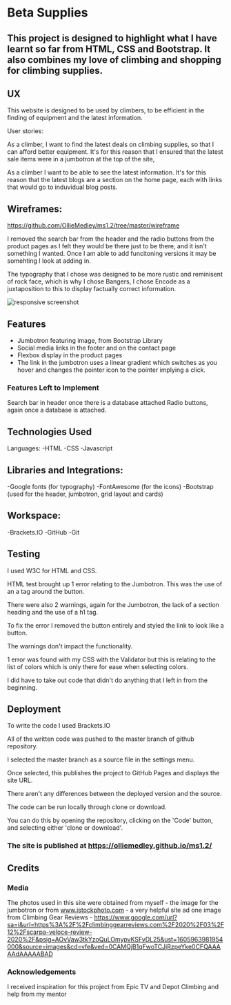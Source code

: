 # Beta Supplies
## This project is designed to highlight what I have learnt so far from HTML, CSS and Bootstrap. It also combines my love of climbing and shopping for climbing supplies. 

## UX
This website is designed to be used by climbers, to be efficient in the finding of equipment and the latest information. 

User stories:

As a climber, I want to find the latest deals on climbing supplies, so that I can afford better equipment.
It's for this reason that I ensured that the latest sale items were in a jumbotron at the top of the site,

As a climber I want to be able to see the latest information. 
It's for this reason that the latest blogs are a section on the home page, each with links that would go to induvidual blog posts. 

## Wireframes: 
https://github.com/OllieMedley/ms1.2/tree/master/wireframe

I removed the search bar from the header and the radio buttons from the product pages as I felt they would be there just to be there, and it isn't something I wanted. Once I am able to add funcitoning versions it may be somehting I look at adding in. 

The typography that I chose was designed to be more rustic and reminisent of rock face, which is why I chose Bangers, I chose Encode as a juxtaposition to this to display factually correct information. 

![responsive screenshot](https://github.com/OllieMedley/ms1.2/blob/master/assets/wireframe/responsivescreenshot.JPG)

## Features

- Jumbotron featuring image, from Bootstrap Library
- Social media links in the footer and on the contact page
- Flexbox display in the product pages
- The link in the jumbotron uses a linear gradient which switches as you hover and changes the pointer icon to the pointer implying a click. 

### Features Left to Implement

Search bar in header once there is a database attached
Radio buttons, again once a database is attached. 

## Technologies Used
Languages:
-HTML
-CSS
-Javascript

## Libraries and Integrations: 
-Google fonts (for typography)
-FontAwesome (for the icons)
-Bootstrap (used for the header, jumbotron, grid layout and cards)

## Workspace: 
-Brackets.IO
-GitHub 
-Git

## Testing
I used W3C for HTML and CSS.

HTML test brought up 1 error relating to the Jumbotron. This was the use of an a tag around the button.
 
There were also 2 warnings, again for the Jumbotron, the lack of a section heading and the use of a h1 tag. 

To fix the error I removed the button entirely and styled the link to look like a button. 

The warnings don't impact the functionality. 

1 error was found with my CSS with the Validator but this is relating to the list of colors which is only there for ease when selecting colors.  
 
I did have to take out code that didn't do anything that I left in from the beginning. 

## Deployment
To write the code I used Brackets.IO 

All of the written code was pushed to the master branch of github repository.

I selected the master branch as a source file in the settings menu. 

Once selected, this publishes the project to GitHub Pages and displays the site URL.

There aren't any differences between the deployed version and the source. 

The code can be run locally through clone or download.

You can do this by opening the repository, clicking on the 'Code' button, and selecting either 'clone or download'.

### The site is published at https://olliemedley.github.io/ms1.2/


## Credits
### Media
The photos used in this site were obtained from myself - the image for the jumbotron or from www.istockphoto.com - a very helpful site ad one image from Climbing Gear Reviews - https://www.google.com/url?sa=i&url=https%3A%2F%2Fclimbinggearreviews.com%2F2020%2F03%2F12%2Fscarpa-veloce-review-2020%2F&psig=AOvVaw3tkYzoQuLOmypvKSFvDL25&ust=1605963981954000&source=images&cd=vfe&ved=0CAMQjB1qFwoTCJjRzpeYke0CFQAAAAAdAAAAABAD

### Acknowledgements
I received inspiration for this project from Epic TV and Depot Climbing and help from my mentor
